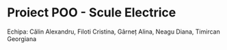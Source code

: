 # Proiect POO - Scule Electrice
Echipa: Călin Alexandru, Filoti Cristina, Gârneț Alina, Neagu Diana,
        Timircan Georgiana


